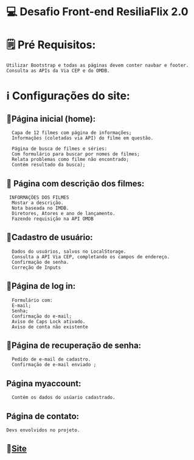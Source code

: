 # 💻 Desafio Front-end ResiliaFlix 2.0 

# 🗒️ Pré Requisitos: 

```Utilizar Bootstrap e todas as páginas devem conter navbar e footer. Consulta as APIs da Via CEP e do OMDB. ```

# ℹ️ Configurações do site:

## :pushpin:Página inicial (home):
```
  Capa de 12 filmes com página de informações; 
  Informações (coletadas via API) do filme em questão.

  Página de busca de filmes e séries:
  Com formulário para buscar por nomes de filmes;
  Relata problemas como filme não encontrado;
  Contém resultado da busca); 
```

## :pushpin: Página com descrição dos filmes:
```
 INFORMAÇÕES DOS FILMES
  Mostar a descrição.
  Nota baseada no IMDB.
  Diretores, Atores e ano de lançamento.
  Fazendo requisição na API OMDB
```

## :pushpin:Cadastro de usuário:
```Formulário com:
  Dados do usuários, salvos no LocalStorage.
  Consulta a API Via CEP, completando os campos de endereço.
  Confirmação de senha.
  Correção de Inputs
```

## :pushpin:Página de log in:
```
  Formulário com:
  E-mail;
  Senha; 
  Confirmação do e-mail;
  Aviso de Caps Lock ativado.
  Aviso de conta não existente 
```

## :pushpin:Página de recuperação de senha: 
```Formulário com:
  Pedido de e-mail de cadastro.
  Confirmação de e-mail enviado ;
```

## Página myaccount:
```
  Contém os dados do usúario cadastrado.
```
## Página de contato:
```Devs envolvidos no projeto.```


## :pushpin:[Site](https://paulo-oricardo.github.io/ResiliaFlix-2/)

